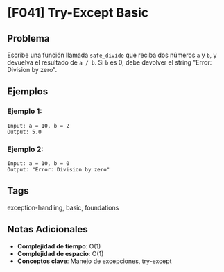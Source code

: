 # [F041] Try-Except Basic

## Problema

Escribe una función llamada `safe_divide` que reciba dos números `a` y `b`, y devuelva el resultado de `a / b`. Si `b` es 0, debe devolver el string "Error: Division by zero".

## Ejemplos

### Ejemplo 1:
```
Input: a = 10, b = 2
Output: 5.0
```

### Ejemplo 2:
```
Input: a = 10, b = 0
Output: "Error: Division by zero"
```

## Tags
exception-handling, basic, foundations

## Notas Adicionales
- **Complejidad de tiempo**: O(1)
- **Complejidad de espacio**: O(1)
- **Conceptos clave**: Manejo de excepciones, try-except